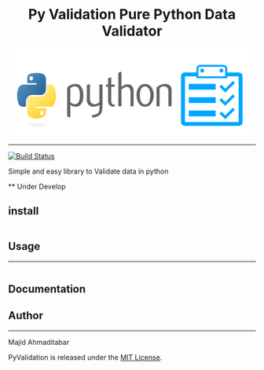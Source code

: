 <div align="center">

# Py Validation Pure Python Data Validator

![Image](./img/PyValidation.png?raw=true "Elixir Validation")

</div>

---

[![Build Status](https://app.travis-ci.com/MajAhd/py_validation.svg?branch=master)](https://app.travis-ci.com/MajAhd/py_validation)

Simple and easy library to Validate data in python

** Under Develop

## install

```python

```
## Usage

--- 

```python

```
## Documentation

## Author

***
Majid Ahmaditabar

PyValidation is released under the [MIT License](https://github.com/MajAhd/py_validation/blob/main/LICENSE).
